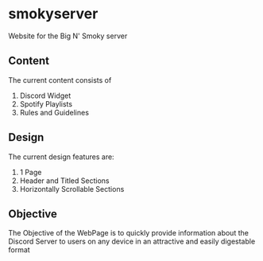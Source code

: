 # smokyserver
Website for the Big N' Smoky server

<h2>Content</h2>
<p>The current content consists of</p>
<ol>
<li>Discord Widget</li>
<li>Spotify Playlists</li>
<li>Rules and Guidelines</li>
</ol>

<h2>Design</h2>
<p>The current design features are:</p>
<ol>
<li>1 Page</li>
<li>Header and Titled Sections</li>
<li>Horizontally Scrollable Sections</li>
</ol>

<h2>Objective</h2>
<p>The Objective of the WebPage is to quickly provide information about the Discord Server to users on any device in an attractive and  easily digestable format</p>
